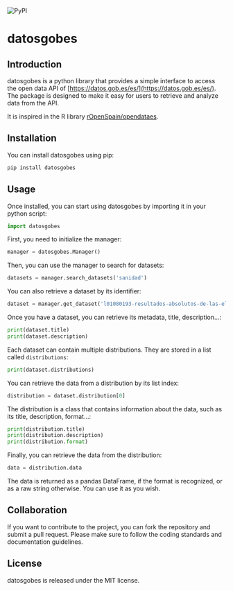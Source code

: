 ![PyPI](https://img.shields.io/pypi/v/datosgobes) 
# datosgobes

## Introduction
datosgobes is a python library that provides a simple interface to access the open data API of [https://datos.gob.es/es/](https://datos.gob.es/es/). The package is designed to make it easy for users to retrieve and analyze data from the API.

It is inspired in the R library [rOpenSpain/opendataes](https://github.com/rOpenSpain/opendataes).

## Installation

You can install datosgobes using pip:

```python
pip install datosgobes
```


## Usage
Once installed, you can start using datosgobes by importing it in your python script:

```python
import datosgobes 
```

First, you need to initialize the manager:

```python
manager = datosgobes.Manager()
```

Then, you can use the manager to search for datasets:

```python
datasets = manager.search_datasets('sanidad')
```

You can also retrieve a dataset by its identifier:

```python
dataset = manager.get_dataset('l01080193-resultados-absolutos-de-las-elecciones-al-parlamento-europeo-de-la-ciudad-de-barcelona')
```

Once you have a dataset, you can retrieve its metadata, title, description...:

```python
print(dataset.title)
print(dataset.description)
```

Each dataset can contain multiple distributions. They are stored in a list called `distributions`:

```python
print(dataset.distributions)
```

You can retrieve the data from a distribution by its list index:

```python
distribution = dataset.distribution[0]
```

The distribution is a class that contains information about the data, such as its title, description, format...:

```python
print(distribution.title)
print(distribution.description)
print(distribution.format)
```
Finally, you can retrieve the data from the distribution:

```python
data = distribution.data
```

The data is returned as a pandas DataFrame, if the format is recognized, or as a raw string otherwise.
You can use it as you wish.

## Collaboration

If you want to contribute to the project, you can fork the repository and submit a pull request. Please make sure to follow the coding standards and documentation guidelines.

## License

datosgobes is released under the MIT license.

